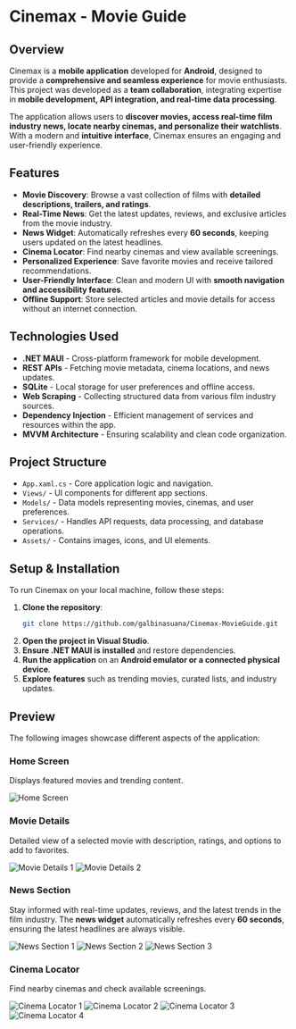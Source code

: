 # Cinemax - Movie Guide

## Overview

Cinemax is a **mobile application** developed for **Android**, designed to provide a **comprehensive and seamless experience** for movie enthusiasts. This project was developed as a **team collaboration**, integrating expertise in **mobile development, API integration, and real-time data processing**.

The application allows users to **discover movies, access real-time film industry news, locate nearby cinemas, and personalize their watchlists**. With a modern and **intuitive interface**, Cinemax ensures an engaging and user-friendly experience.

## Features

- **Movie Discovery**: Browse a vast collection of films with **detailed descriptions, trailers, and ratings**.
- **Real-Time News**: Get the latest updates, reviews, and exclusive articles from the movie industry.
- **News Widget**: Automatically refreshes every **60 seconds**, keeping users updated on the latest headlines.
- **Cinema Locator**: Find nearby cinemas and view available screenings.
- **Personalized Experience**: Save favorite movies and receive tailored recommendations.
- **User-Friendly Interface**: Clean and modern UI with **smooth navigation and accessibility features**.
- **Offline Support**: Store selected articles and movie details for access without an internet connection.

## Technologies Used

- **.NET MAUI** - Cross-platform framework for mobile development.
- **REST APIs** - Fetching movie metadata, cinema locations, and news updates.
- **SQLite** - Local storage for user preferences and offline access.
- **Web Scraping** - Collecting structured data from various film industry sources.
- **Dependency Injection** - Efficient management of services and resources within the app.
- **MVVM Architecture** - Ensuring scalability and clean code organization.

## Project Structure

- `App.xaml.cs` - Core application logic and navigation.
- `Views/` - UI components for different app sections.
- `Models/` - Data models representing movies, cinemas, and user preferences.
- `Services/` - Handles API requests, data processing, and database operations.
- `Assets/` - Contains images, icons, and UI elements.

## Setup & Installation

To run Cinemax on your local machine, follow these steps:

1. **Clone the repository**:
   ```bash
   git clone https://github.com/galbinasuana/Cinemax-MovieGuide.git
   ```
2. **Open the project in Visual Studio**.
3. **Ensure .NET MAUI is installed** and restore dependencies.
4. **Run the application** on an **Android emulator or a connected physical device**.
5. **Explore features** such as trending movies, curated lists, and industry updates.

## Preview

The following images showcase different aspects of the application:

### Home Screen

Displays featured movies and trending content.

![Home Screen](images/home_screen.png)

### Movie Details

Detailed view of a selected movie with description, ratings, and options to add to favorites.

![Movie Details 1](images/movie_details_1.png)
![Movie Details 2](images/movie_details_2.png)

### News Section

Stay informed with real-time updates, reviews, and the latest trends in the film industry.
The **news widget** automatically refreshes every **60 seconds**, ensuring the latest headlines are always visible.


![News Section 1](images/news_1.png)
![News Section 2](images/news_2.png)
![News Section 3](images/news_3.png)

### Cinema Locator

Find nearby cinemas and check available screenings.

![Cinema Locator 1](images/cinema_locator_1.png)
![Cinema Locator 2](images/cinema_locator_2.png)
![Cinema Locator 3](images/cinema_locator_3.png)
![Cinema Locator 4](images/cinema_locator_4.png)